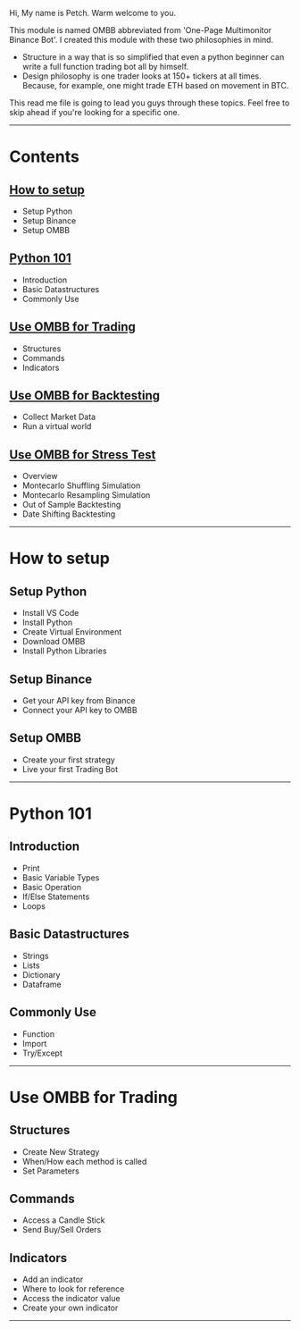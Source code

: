 Hi, My name is Petch. Warm welcome to you.

This module is named OMBB abbreviated from 'One-Page Multimonitor Binance Bot'. I created this module with these two philosophies in mind.

- Structure in a way that is so simplified that even a python beginner can write a full function trading bot all by himself.
- Design philosophy is one trader looks at 150+ tickers at all times. Because, for example, one might trade ETH based on movement in BTC.

This read me file is going to lead you guys through these topics. Feel free to skip ahead if you're looking for a specific one.

---

# Contents

## [How to setup](#how-to-setup)

- Setup Python
- Setup Binance
- Setup OMBB

## [Python 101](#python-101)

- Introduction
- Basic Datastructures
- Commonly Use

## [Use OMBB for Trading](#use-ombb-for-trading)

- Structures
- Commands
- Indicators

## [Use OMBB for Backtesting](#use-ombb-for-backtesting)

- Collect Market Data
- Run a virtual world

## [Use OMBB for Stress Test](#use-ombb-for-stress-test)

- Overview
- Montecarlo Shuffling Simulation
- Montecarlo Resampling Simulation
- Out of Sample Backtesting
- Date Shifting Backtesting

---

# How to setup

## Setup Python

- Install VS Code
- Install Python
- Create Virtual Environment
- Download OMBB
- Install Python Libraries

## Setup Binance

- Get your API key from Binance
- Connect your API key to OMBB

## Setup OMBB

- Create your first strategy
- Live your first Trading Bot

---

# Python 101

## Introduction

- Print
- Basic Variable Types
- Basic Operation
- If/Else Statements
- Loops

## Basic Datastructures

- Strings
- Lists
- Dictionary
- Dataframe

## Commonly Use

- Function
- Import
- Try/Except

---

# Use OMBB for Trading

## Structures

- Create New Strategy
- When/How each method is called
- Set Parameters

## Commands

- Access a Candle Stick
- Send Buy/Sell Orders

## Indicators

- Add an indicator
- Where to look for reference
- Access the indicator value
- Create your own indicator

---
